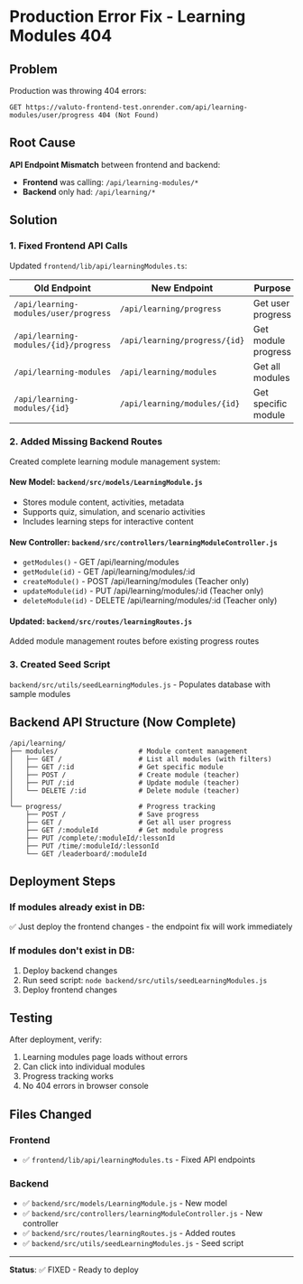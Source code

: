 # Production Error Fix - Learning Modules 404

## Problem
Production was throwing 404 errors:
```
GET https://valuto-frontend-test.onrender.com/api/learning-modules/user/progress 404 (Not Found)
```

## Root Cause
**API Endpoint Mismatch** between frontend and backend:

- **Frontend** was calling: `/api/learning-modules/*`
- **Backend** only had: `/api/learning/*`

## Solution

### 1. Fixed Frontend API Calls
Updated `frontend/lib/api/learningModules.ts`:

| Old Endpoint | New Endpoint | Purpose |
|-------------|--------------|---------|
| `/api/learning-modules/user/progress` | `/api/learning/progress` | Get user progress |
| `/api/learning-modules/{id}/progress` | `/api/learning/progress/{id}` | Get module progress |
| `/api/learning-modules` | `/api/learning/modules` | Get all modules |
| `/api/learning-modules/{id}` | `/api/learning/modules/{id}` | Get specific module |

### 2. Added Missing Backend Routes
Created complete learning module management system:

#### New Model: `backend/src/models/LearningModule.js`
- Stores module content, activities, metadata
- Supports quiz, simulation, and scenario activities
- Includes learning steps for interactive content

#### New Controller: `backend/src/controllers/learningModuleController.js`
- `getModules()` - GET /api/learning/modules
- `getModule(id)` - GET /api/learning/modules/:id  
- `createModule()` - POST /api/learning/modules (Teacher only)
- `updateModule(id)` - PUT /api/learning/modules/:id (Teacher only)
- `deleteModule(id)` - DELETE /api/learning/modules/:id (Teacher only)

#### Updated: `backend/src/routes/learningRoutes.js`
Added module management routes before existing progress routes

### 3. Created Seed Script
`backend/src/utils/seedLearningModules.js` - Populates database with sample modules

## Backend API Structure (Now Complete)

```
/api/learning/
├── modules/                    # Module content management
│   ├── GET /                   # List all modules (with filters)
│   ├── GET /:id                # Get specific module
│   ├── POST /                  # Create module (teacher)
│   ├── PUT /:id                # Update module (teacher)
│   └── DELETE /:id             # Delete module (teacher)
│
└── progress/                   # Progress tracking
    ├── POST /                  # Save progress
    ├── GET /                   # Get all user progress
    ├── GET /:moduleId          # Get module progress
    ├── PUT /complete/:moduleId/:lessonId
    ├── PUT /time/:moduleId/:lessonId
    └── GET /leaderboard/:moduleId
```

## Deployment Steps

### If modules already exist in DB:
✅ Just deploy the frontend changes - the endpoint fix will work immediately

### If modules don't exist in DB:
1. Deploy backend changes
2. Run seed script: `node backend/src/utils/seedLearningModules.js`
3. Deploy frontend changes

## Testing
After deployment, verify:
1. Learning modules page loads without errors
2. Can click into individual modules
3. Progress tracking works
4. No 404 errors in browser console

## Files Changed

### Frontend
- ✅ `frontend/lib/api/learningModules.ts` - Fixed API endpoints

### Backend  
- ✅ `backend/src/models/LearningModule.js` - New model
- ✅ `backend/src/controllers/learningModuleController.js` - New controller
- ✅ `backend/src/routes/learningRoutes.js` - Added routes
- ✅ `backend/src/utils/seedLearningModules.js` - Seed script

---

**Status**: ✅ FIXED - Ready to deploy

